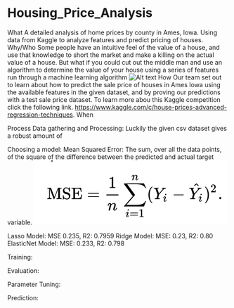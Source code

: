 # Housing_Price_Analysis
What
A detailed analysis of home prices by county in Ames, Iowa. Using data from Kaggle to analyze features and predict pricing of houses.
Why/Who
Some people have an intuitive feel of the value of a house, and use that knowledge to short the market and make a killing on the actual value of a house. But what if you could cut out the middle man and use an algorithm to determine the value of your house using a series of features run through a machine learning algorithm 
![Alt text](https://a1.r9cdn.net/rimg/himg/ef/91/94/sembo-US-H254064-294144a_hb_a_003.jpg_resizeMode=FitInside_formatSettings=jpeg(quality-90)-663391.jpg?width=500&height=350&crop=true&caller=HotelDetailsPhoto "Iowa House")
How
Our team set out to learn about how to predict the sale price of houses in Ames Iowa using the available features in the given dataset, and by proving our predictions with a test sale price dataset. To learn more abou this Kaggle competition click the following link. https://www.kaggle.com/c/house-prices-advanced-regression-techniques. 
When

Process
Data gathering and Processing:
Luckily the given csv dataset gives a robust amount of 

Choosing a model:
Mean Squared Error: The sum, over all the data points, of the square of the difference between the predicted and actual target variable.
![Alt text](https://raw.githubusercontent.com/DLaury/Housing_Price_Analysis/master/Iowa%20Images/MSE.png "MSE")

Lasso Model: MSE 0.235, R2: 0.7959
Ridge Model: MSE: 0.23, R2: 0.80
ElasticNet Model: MSE: 0.233, R2: 0.798


Training:

Evaluation:

Parameter Tuning:

Prediction:
